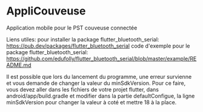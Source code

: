 # AppliCouveuse
Application mobile pour le PST couveuse connectée

Liens utiles:
pour installer la package flutter_bluetooth_serial: https://pub.dev/packages/flutter_bluetooth_serial
code d'exemple pour le package flutter_bluetooth_serial: https://github.com/edufolly/flutter_bluetooth_serial/blob/master/example/README.md

Il est possible que lors du lancement du programme, une erreur survienne et vous demande de changer la valeur du minSdkVersion. Pour ce faire, vous devez aller dans les fichiers de votre projet flutter, dans android/app/build.gradle et modifier dans la partie defaultConfigue, la ligne minSdkVersion pour changer la valeur à coté et mettre 18 à la place.

